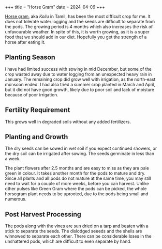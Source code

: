 +++
title = "Horse Gram"
date = 2024-04-06
+++

[Horse gram](https://www.echocommunity.org/en/search?q=horse+gram), aka _Kollu_ in Tamil, has been the most difficult crop for me. It does not tolerate water logging and the seeds are difficult to separate from the pods. The growing period is 4 months which also increases the risk of unfavourable weather. In spite of this, it is worth growing, as it is a super food that we should add in our diet. Hopefully you get the strength of a horse after eating it.

## Planting Season

I have had limited success with sowing in mid December, but some of the crop wasted away due to water logging from an unexpected heavy rain in January. The remaining crop did grow well with irrigation, as the north-east monsoon ended. I had also tried a summer crop planted in March and April, but it did not have good growth, likely due to poor soil and lack of moisture because of poor irrigation.

## Fertility Requirement

This grows well in degraded soils without any added fertilizers.

## Planting and Growth

The dry seeds can be sowed in wet soil if you expect continued showers, or the dry soil can be irrigated after sowing. The seeds germinate in less than a week.

The plant flowers after 2.5 months and are easy to miss as they are pale green in colour. It takes another month for the pods to mature and dry. Since all plants and all pods do not mature at the same time, you may still need to wait for a couple of more weeks, before you can harvest. Unlike other pulses like Green Gram where the pods can be picked, the whole horsegram plant needs to be uprooted, due to the pods being small and numerous.

## Post Harvest Processing

The pods along with the vines are sun dried on a tarp and beaten with a stick to separate the seeds. The dislodged seeeds and the shells are winnowed to separate each other. There can be considerable loses in the unshattered pods, which are difficult to even separate by hand.

